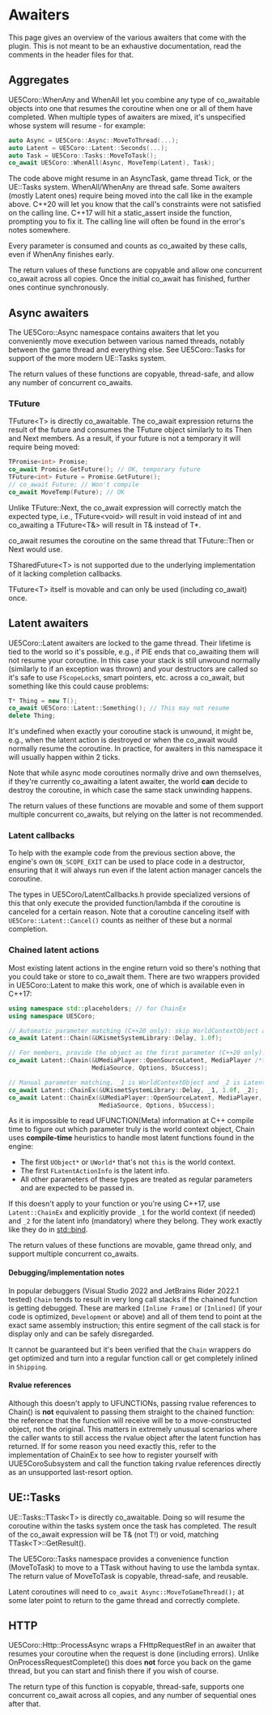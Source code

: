 # Awaiters

This page gives an overview of the various awaiters that come with the plugin.
This is not meant to be an exhaustive documentation, read the comments in the
header files for that.

## Aggregates

UE5Coro::WhenAny and WhenAll let you combine any type of co_awaitable objects
into one that resumes the coroutine when one or all of them have completed.
When multiple types of awaiters are mixed, it's unspecified whose system will
resume - for example:
```cpp
auto Async = UE5Coro::Async::MoveToThread(...);
auto Latent = UE5Coro::Latent::Seconds(...);
auto Task = UE5Coro::Tasks::MoveToTask();
co_await UE5Coro::WhenAll(Async, MoveTemp(Latent), Task);
```
The code above might resume in an AsyncTask, game thread Tick, or the UE::Tasks
system.
WhenAll/WhenAny are thread safe.
Some awaiters (mostly Latent ones) require being moved into the call like in the
example above.
C\+\+20 will let you know that the call's constraints were not satisfied on the
calling line.
C\+\+17 will hit a static_assert inside the function, prompting you to fix it.
The calling line will often be found in the error's notes somewhere.

Every parameter is consumed and counts as co_awaited by these calls, even if
WhenAny finishes early.

The return values of these functions are copyable and allow one concurrent
co_await across all copies.
Once the initial co_await has finished, further ones continue synchronously.

## Async awaiters

The UE5Coro::Async namespace contains awaiters that let you conveniently move
execution between various named threads, notably between the game thread and
everything else.
See UE5Coro\:\:Tasks for support of the more modern UE\:\:Tasks system.

The return values of these functions are copyable, thread-safe, and allow any
number of concurrent co_awaits.

### TFuture

TFuture\<T\> is directly co_awaitable.
The co_await expression returns the result of the future and consumes the
TFuture object similarly to its Then and Next members.
As a result, if your future is not a temporary it will require being moved:
```c++
TPromise<int> Promise;
co_await Promise.GetFuture(); // OK, temporary future
TFuture<int> Future = Promise.GetFuture();
// co_await Future; // Won't compile
co_await MoveTemp(Future); // OK
```

Unlike TFuture::Next, the co_await expression will correctly match the expected
type, i.e., TFuture\<void\> will result in void instead of int and co_awaiting a
TFuture\<T&\> will result in T& instead of T*.

co_await resumes the coroutine on the same thread that TFuture::Then or Next
would use.

TSharedFuture\<T\> is not supported due to the underlying implementation of it
lacking completion callbacks.

TFuture\<T\> itself is movable and can only be used (including co_await) once.

## Latent awaiters

UE5Coro::Latent awaiters are locked to the game thread.
Their lifetime is tied to the world so it's possible, e.g., if PIE ends that
co_awaiting them will not resume your coroutine.
In this case your stack is still unwound normally (similarly to if an exception
was thrown) and your destructors are called so it's safe to use `FScopeLock`s,
smart pointers, etc. across a co_await, but something like this could cause
problems:

```cpp
T* Thing = new T();
co_await UE5Coro::Latent::Something(); // This may not resume
delete Thing;
```

It's undefined when exactly your coroutine stack is unwound, it might be, e.g.,
when the latent action is destroyed or when the co_await would normally resume
the coroutine.
In practice, for awaiters in this namespace it will usually happen within 2
ticks.

Note that while async mode coroutines normally drive and own themselves, if
they're currently co_awaiting a latent awaiter, the world **can** decide to
destroy the coroutine, in which case the same stack unwinding happens.

The return values of these functions are movable and some of them support
multiple concurrent co_awaits, but relying on the latter is not recommended.

### Latent callbacks

To help with the example code from the previous section above, the engine's own
`ON_SCOPE_EXIT` can be used to place code in a destructor, ensuring that it will
always run even if the latent action manager cancels the coroutine.

The types in UE5Coro/LatentCallbacks.h provide specialized versions of this that
only execute the provided function/lambda if the coroutine is canceled for a
certain reason.
Note that a coroutine canceling itself with `UE5Coro::Latent::Cancel()` counts
as neither of these but a normal completion.

### Chained latent actions

Most existing latent actions in the engine return void so there's nothing
that you could take or store to co_await them.
There are two wrappers provided in UE5Coro::Latent to make this work,
one of which is available even in C++17:

```cpp
using namespace std::placeholders; // for ChainEx
using namespace UE5Coro;

// Automatic parameter matching (C++20 only): skip WorldContextObject and LatentInfo
co_await Latent::Chain(&UKismetSystemLibrary::Delay, 1.0f);

// For members, provide the object as the first parameter (C++20 only):
co_await Latent::Chain(&UMediaPlayer::OpenSourceLatent, MediaPlayer /*this*/,
                       MediaSource, Options, bSuccess);

// Manual parameter matching, _1 is WorldContextObject and _2 is LatentInfo:
co_await Latent::ChainEx(&UKismetSystemLibrary::Delay, _1, 1.0f, _2);
co_await Latent::ChainEx(&UMediaPlayer::OpenSourceLatent, MediaPlayer, _1, _2,
                         MediaSource, Options, bSuccess);
```

As it is impossible to read UFUNCTION(Meta) information at C++ compile time
to figure out which parameter truly is the world context object, Chain uses
**compile-time** heuristics to handle most latent functions found in the engine:
* The first `UObject*` or `UWorld*` that's not `this` is the world context.
* The first `FLatentActionInfo` is the latent info.
* All other parameters of these types are treated as regular parameters and are
  expected to be passed in.

If this doesn't apply to your function or you're using C++17, use
`Latent::ChainEx` and explicitly provide `_1` for the world context (if needed)
and `_2` for the latent info (mandatory) where they belong.
They work exactly like they do in
[std::bind](https://en.cppreference.com/w/cpp/utility/functional/bind).

The return values of these functions are movable, game thread only, and support
multiple concurrent co_awaits.

#### Debugging/implementation notes

In popular debuggers (Visual Studio 2022 and JetBrains Rider 2022.1 tested)
`Chain` tends to result in very long call stacks if the chained function is
getting debugged. These are marked `[Inline Frame]` or `[Inlined]` (if your
code is optimized, `Development` or above) and all of them tend to point at the
exact same assembly instruction; this entire segment of the call stack is for
display only and can be safely disregarded.

It cannot be guaranteed but it's been verified that the `Chain` wrappers do get
optimized and turn into a regular function call or get completely inlined in
`Shipping`.

#### Rvalue references

Although this doesn't apply to UFUNCTIONs, passing rvalue references to
Chain() is **not** equivalent to passing them straight to the chained function:
the reference that the function will receive will be to a move-constructed
object, not the original.
This matters in extremely unusual scenarios where the caller wants to still
access the rvalue object after the latent function has returned.
If for some reason you need exactly this, refer to the implementation of
ChainEx to see how to register yourself with UUE5CoroSubsystem and call the
function taking rvalue references directly as an unsupported last-resort option.

## UE::Tasks

UE\:\:Tasks\:\:TTask\<T\> is directly co_awaitable.
Doing so will resume the coroutine within the tasks system once the task has
completed.
The result of the co_await expression will be T& (not T!) or void, matching
TTask\<T\>::GetResult().

The UE5Coro::Tasks namespace provides a convenience function (MoveToTask) to
move to a TTask without having to use the lambda syntax.
The return value of MoveToTask is copyable, thread-safe, and reusable.

Latent coroutines will need to `co_await Async::MoveToGameThread();` at some
later point to return to the game thread and correctly complete.

## HTTP

UE5Coro\:\:Http\:\:ProcessAsync wraps a FHttpRequestRef in an awaiter that
resumes your coroutine when the request is done (including errors).
Unlike OnProcessRequestComplete() this does **not** force you back on the game
thread, but you can start and finish there if you wish of course.

The return type of this function is copyable, thread-safe, supports one
concurrent co_await across all copies, and any number of sequential ones after
that.
